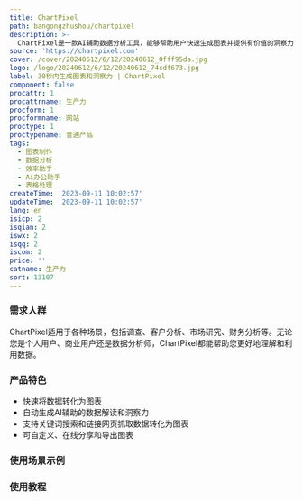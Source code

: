 ```yaml
---
title: ChartPixel
path: bangongzhushou/chartpixel
description: >-
  ChartPixel是一款AI辅助数据分析工具，能够帮助用户快速生成图表并提供有价值的洞察力。不论您的技能水平如何，都可以轻松使用ChartPixel进行数据分析和可视化，无需编程。ChartPixel自动选择最相关的数据列和图表类型，清理杂乱的数据，提供简洁明了的分析结果，并提供关键的数据分析功能。您可以使用ChartPixel生成漂亮的图表和可视化报告，快速呈现您的数据和洞察力。无论您是初学者还是有经验的数据分析师，ChartPixel都能为您提供简单、直观的数据分析体验。
source: 'https://chartpixel.com'
cover: /cover/20240612/6/12/20240612_0fff95da.jpg
logo: /logo/20240612/6/12/20240612_74cdf673.jpg
label: 30秒内生成图表和洞察力 | ChartPixel
component: false
procattr: 1
procattrname: 生产力
procform: 1
procformname: 网站
proctype: 1
proctypename: 普通产品
tags:
  - 图表制作
  - 数据分析
  - 效率助手
  - Ai办公助手
  - 表格处理
createTime: '2023-09-11 10:02:57'
updateTime: '2023-09-11 10:02:57'
lang: en
isicp: 2
isqian: 2
iswx: 2
isqq: 2
iscom: 2
price: ''
catname: 生产力
sort: 13107
---
```




### 需求人群
ChartPixel适用于各种场景，包括调查、客户分析、市场研究、财务分析等。无论您是个人用户、商业用户还是数据分析师，ChartPixel都能帮助您更好地理解和利用数据。

### 产品特色
- 快速将数据转化为图表
- 自动生成AI辅助的数据解读和洞察力
- 支持关键词搜索和链接网页抓取数据转化为图表
- 可自定义、在线分享和导出图表

### 使用场景示例


### 使用教程


  
